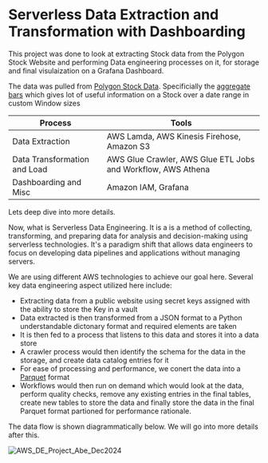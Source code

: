 # Serverless Data Extraction and Transformation with Dashboarding
This project was done to look at extracting Stock data from the Polygon Stock Website and performing Data engineering processes on it, for storage and final visulaization on a Grafana Dashboard.

The data was pulled from [Polygon Stock Data](https://polygon.io/). Specificially the [aggregate bars](https://polygon.io/docs/stocks/get_v2_aggs_ticker__stocksticker__range__multiplier___timespan___from___to) which gives lot of useful information on a Stock over a date range in custom Window sizes

| Process | Tools |
| ----------- | ----------- |
| Data Extraction | AWS Lamda, AWS Kinesis Firehose, Amazon S3 |
| Data Transformation and Load | AWS Glue Crawler, AWS Glue ETL Jobs and Workflow, AWS Athena |
| Dashboarding and Misc | Amazon IAM, Grafana |

Lets deep dive into more details.

Now, what is Serverless Data Engineering. It is a is a method of collecting, transforming, and preparing data for analysis and decision-making using serverless technologies. It's a paradigm shift that allows data engineers to focus on developing data pipelines and applications without managing servers.

We are using different AWS technologies to achieve our goal here. Several key data engineering aspect utilized here include:
- Extracting data from a public website using secret keys assigned with the ability to store the Key in a vault
- Data extracted is then transformed from a JSON format to a Python understandable dictonary format and required elements are taken
- It is then fed to a process that listens to this data and stores it into a data store
- A crawler process would then identify the schema for the data in the storage, and create data catalog entries for it
- For ease of processing and performance, we conert the data into a [Parquet](https://www.databricks.com/glossary/what-is-parquet#:~:text=Apache%20Parquet%20is%20an%20open,handle%20complex%20data%20in%20bulk.) format
- Workflows would then run on demand which would look at the data, perform quality checks, remove any existing entries in the final tables, create new tables to store the data and finally store the data in the final Parquet format partioned for performance rationale.

The data flow is shown diagrammatically below. We will go into more details after this.

![AWS_DE_Project_Abe_Dec2024](https://github.com/user-attachments/assets/e5fc11f9-2cff-4843-82e8-3e9423165b58)
